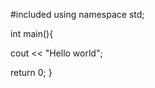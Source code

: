 #included <iostream>
  using namespace std;
  
  int main(){
  
  cout << "Hello world";
  
  return 0;
  }
